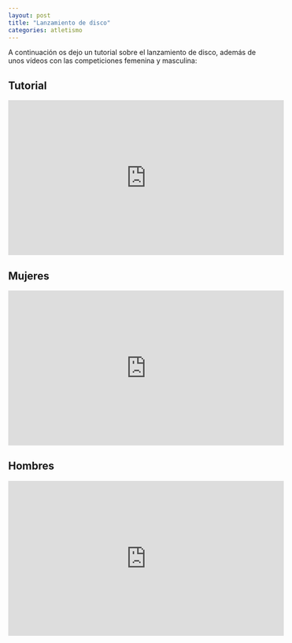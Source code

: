 ```yaml
---
layout: post
title: "Lanzamiento de disco"
categories: atletismo
---
```


A continuación os dejo un tutorial sobre el lanzamiento de disco, además de unos vídeos con las competiciones femenina y masculina: 

## Tutorial 
 
<iframe width="560" height="315" src="https://www.youtube.com/embed/E3NVQWzgbFQ" frameborder="0" allow="accelerometer; autoplay; encrypted-media; gyroscope; picture-in-picture" allowfullscreen></iframe>

## Mujeres

<iframe width="560" height="315" src="https://www.youtube.com/embed/S0YHQ1MC4gk" frameborder="0" allow="accelerometer; autoplay; encrypted-media; gyroscope; picture-in-picture" allowfullscreen></iframe>

## Hombres

<iframe width="560" height="315" src="https://www.youtube.com/embed/RAuHp6K-IL0" frameborder="0" allow="accelerometer; autoplay; encrypted-media; gyroscope; picture-in-picture" allowfullscreen></iframe>
